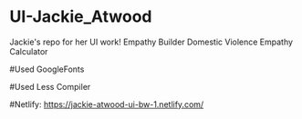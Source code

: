 # UI-Jackie_Atwood
Jackie's repo for her UI work!
Empathy Builder
Domestic Violence Empathy Calculator

#Used GoogleFonts

#Used Less Compiler

#Netlify:
https://jackie-atwood-ui-bw-1.netlify.com/